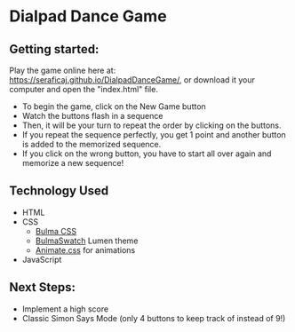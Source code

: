 # Dialpad Dance Game

## Getting started:

Play the game online here at: https://seraficaj.github.io/DialpadDanceGame/, or download it your computer and open the "index.html" file.
- To begin the game, click on the New Game button
- Watch the buttons flash in a sequence
- Then, it will be your turn to repeat the order by clicking on the buttons.
- If you repeat the sequence perfectly, you get 1 point and another button is added to the memorized sequence.
- If you click on the wrong button, you have to start all over again and memorize a new sequence!

## Technology Used
- HTML
- CSS
  - [Bulma CSS](https://bulma.io/) 
  - [BulmaSwatch](https://jenil.github.io/bulmaswatch/) Lumen theme
  - [Animate.css](https://animate.style/) for animations
- JavaScript

## Next Steps:
- Implement a high score 
- Classic Simon Says Mode (only 4 buttons to keep track of instead of 9!)
